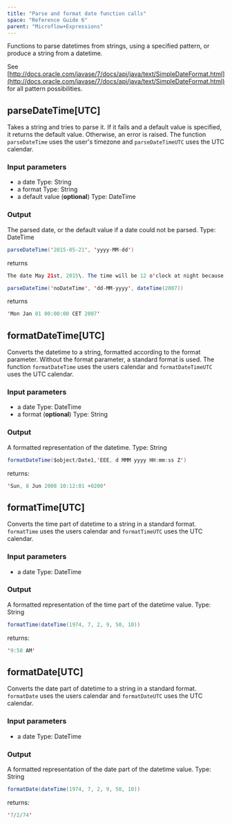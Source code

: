 ```yaml
---
title: "Parse and format date function calls"
space: "Reference Guide 6"
parent: "Microflow+Expressions"
---
```



Functions to parse datetimes from strings, using a specified pattern, or produce a string from a datetime.

See [http://docs.oracle.com/javase/7/docs/api/java/text/SimpleDateFormat.html](http://docs.oracle.com/javase/7/docs/api/java/text/SimpleDateFormat.html) for all pattern possibilities.

## parseDateTime[UTC]

Takes a string and tries to parse it. If it fails and a default value is specified, it returns the default value. Otherwise, an error is raised. The function `parseDateTime` uses the user's timezone and `parseDateTimeUTC` uses the UTC calendar.

### Input parameters

*   a date
    Type: String
*   a format
    Type: String
*   a default value (**optional**)
    Type: DateTime

### Output

The parsed date, or the default value if a date could not be parsed.
Type: DateTime

```java
parseDateTime('2015-05-21', 'yyyy-MM-dd')
```

returns

```java
The date May 21st, 2015\. The time will be 12 o'clock at night because it is not specified.
```

```java
parseDateTime('noDateTime', 'dd-MM-yyyy', dateTime(2007))
```

returns

```java
'Mon Jan 01 00:00:00 CET 2007'
```

## formatDateTime[UTC]

Converts the datetime to a string, formatted according to the format parameter. Without the format parameter, a standard format is used. The function `formatDateTime` uses the users calendar and `formatDateTimeUTC` uses the UTC calendar.

### Input parameters

*   a date
    Type: DateTime
*   a format (**optional**)
    Type: String

### Output

A formatted representation of the datetime.
Type: String

```java
formatDateTime($object/Date1,'EEE, d MMM yyyy HH:mm:ss Z')
```

returns:

```java
'Sun, 8 Jun 2008 10:12:01 +0200'
```
## formatTime[UTC]

Converts the time part of datetime to a string in a standard format. `formatTime` uses the users calendar and `formatTimeUTC` uses the UTC calendar.

### Input parameters

*   a date
    Type: DateTime

### Output

A formatted representation of the time part of the datetime value.
Type: String

```java
formatTime(dateTime(1974, 7, 2, 9, 50, 10))
```

returns:

```java
'9:50 AM'
```

## formatDate[UTC]

Converts the date part of datetime to a string in a standard format. `formatDate` uses the users calendar and `formatDateUTC` uses the UTC calendar.

### Input parameters

*   a date
    Type: DateTime

### Output

A formatted representation of the date part of the datetime value.
Type: String

```java
formatDate(dateTime(1974, 7, 2, 9, 50, 10))
```

returns:

```java
'7/2/74'
```
